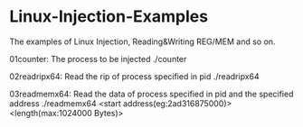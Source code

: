 # Linux-Injection-Examples
The examples of Linux Injection, Reading&amp;Writing REG/MEM and so on.

01counter: The process to be injected
./counter

02readripx64: Read the rip of process specified in pid
./readripx64 <pid>

03readmemx64: Read the data of process specified in pid and the specified address
./readmemx64 <pid> <start address(eg:2ad316875000)> <length(max:1024000 Bytes)>
